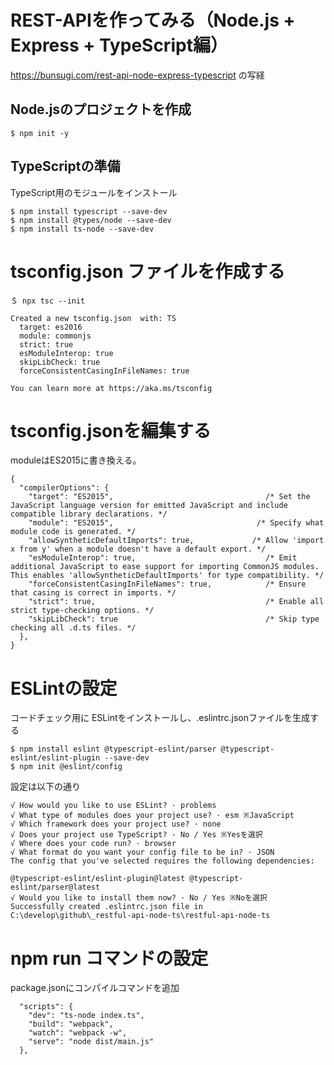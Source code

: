 # REST-APIを作ってみる（Node.js + Express + TypeScript編）
https://bunsugi.com/rest-api-node-express-typescript の写経

## Node.jsのプロジェクトを作成
```
$ npm init -y
```

## TypeScriptの準備
TypeScript用のモジュールをインストール
```
$ npm install typescript --save-dev
$ npm install @types/node --save-dev
$ npm install ts-node --save-dev
```

# tsconfig.json ファイルを作成する
```
＄ npx tsc --init

Created a new tsconfig.json  with: TS 
  target: es2016
  module: commonjs
  strict: true
  esModuleInterop: true
  skipLibCheck: true
  forceConsistentCasingInFileNames: true

You can learn more at https://aka.ms/tsconfig
```

# tsconfig.jsonを編集する
moduleはES2015に書き換える。
```
{
  "compilerOptions": {
    "target": "ES2015",                                  /* Set the JavaScript language version for emitted JavaScript and include compatible library declarations. */
    "module": "ES2015",                                /* Specify what module code is generated. */
    "allowSyntheticDefaultImports": true,             /* Allow 'import x from y' when a module doesn't have a default export. */
    "esModuleInterop": true,                             /* Emit additional JavaScript to ease support for importing CommonJS modules. This enables 'allowSyntheticDefaultImports' for type compatibility. */
    "forceConsistentCasingInFileNames": true,            /* Ensure that casing is correct in imports. */
    "strict": true,                                      /* Enable all strict type-checking options. */
    "skipLibCheck": true                                 /* Skip type checking all .d.ts files. */
  },
}
```

# ESLintの設定
コードチェック用に ESLintをインストールし、.eslintrc.jsonファイルを生成する
```
$ npm install eslint @typescript-eslint/parser @typescript-eslint/eslint-plugin --save-dev
$ npm init @eslint/config
```
設定は以下の通り
```
√ How would you like to use ESLint? · problems
√ What type of modules does your project use? · esm ※JavaScript
√ Which framework does your project use? · none
√ Does your project use TypeScript? · No / Yes ※Yesを選択
√ Where does your code run? · browser
√ What format do you want your config file to be in? · JSON
The config that you've selected requires the following dependencies:

@typescript-eslint/eslint-plugin@latest @typescript-eslint/parser@latest
√ Would you like to install them now? · No / Yes ※Noを選択
Successfully created .eslintrc.json file in C:\develop\github\_restful-api-node-ts\restful-api-node-ts
```

# npm run コマンドの設定
package.jsonにコンパイルコマンドを追加
```
  "scripts": {
    "dev": "ts-node index.ts",
    "build": "webpack",
    "watch": "webpack -w",
    "serve": "node dist/main.js"
  },
```

